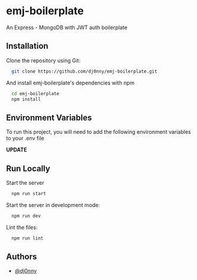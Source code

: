 
# emj-boilerplate

An Express - MongoDB with JWT auth boilerplate

## Installation

Clone the repository using Git: 

```bash
  git clone https://github.com/dj0nny/emj-boilerplate.git
```
And install emj-boilerplate's dependencies with npm

```bash
  cd emj-boilerplate
  npm install
```
    
## Environment Variables

To run this project, you will need to add the following environment variables to your .env file

**UPDATE**

## Run Locally

Start the server

```bash
  npm run start
```

Start the server in development mode:

```bash
  npm run dev
```

Lint the files:

```bash
  npm run lint
```
## Authors

- [@dj0nny](https://github.com/Dj0nny)

